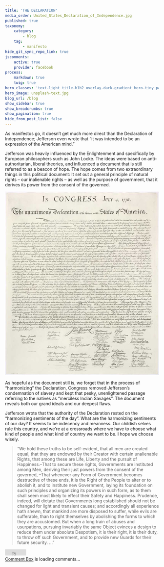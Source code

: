 ```yaml
---
title: 'THE DECLARATION'
media_order: United_States_Declaration_of_Independence.jpg
published: true
taxonomy:
    category:
        - blog
    tag:
        - manifesto
hide_git_sync_repo_link: true
jscomments:
    active: true
    provider: facebook
process:
    markdown: true
    twig: true
hero_classes: 'text-light title-h1h2 overlay-dark-gradient hero-tiny parallax'
hero_image: unsplash-text.jpg
blog_url: /blog
show_sidebar: true
show_breadcrumbs: true
show_pagination: true
hide_from_post_list: false
---
```


As manifestos go, it doesn’t get much more direct than the Declaration of Independence; Jefferson even wrote that “it was intended to be an expression of the American mind.” 

Jefferson was heavily influenced by the Enlightenment and specifically by European philosophers such as John Locke. The ideas were based on anti-authoritarian, liberal theories, and influenced a document that is still referred to as a beacon of hope. The hope comes from two extraordinary things in this political document: It set out a general principle of natural rights – our inalienable rights – as well as the purpose of government, that it derives its power from the consent of the governed.

![Book Cover](United_States_Declaration_of_Independence.jpg?resize=450,325&classes=right)

As hopeful as the document still is, we forget that in the process of “harmonizing” the Declaration, Congress removed Jefferson’s condemnation of slavery and kept that pesky, unenlightened passage referring to the natives as “merciless Indian Savages”. The document reveals both our grand ideals and our deepest flaws. 

Jefferson wrote that the authority of the Declaration rested on the “harmonizing sentiments of the day”. What are the harmonizing sentiments of our day? It seems to be indecency and meanness. Our childish selves rule this country, and we're at a crossroads where we have to choose what kind of people and what kind of country we want to be. I hope we choose wisely.


>“We hold these truths to be self-evident, that all men are created equal, that they are endowed by their Creator with certain unalienable Rights, that among these are Life, Liberty and the pursuit of Happiness.–That to secure these rights, Governments are instituted among Men, deriving their just powers from the consent of the governed, –That whenever any Form of Government becomes destructive of these ends, it is the Right of the People to alter or to abolish it, and to institute new Government, laying its foundation on such principles and organizing its powers in such form, as to them shall seem most likely to effect their Safety and Happiness. Prudence, indeed, will dictate that Governments long established should not be changed for light and transient causes; and accordingly all experience hath shewn, that mankind are more disposed to suffer, while evils are sufferable, than to right themselves by abolishing the forms to which they are accustomed. But when a long train of abuses and usurpations, pursuing invariably the same Object evinces a design to reduce them under absolute Despotism, it is their right, it is their duty, to throw off such Government, and to provide new Guards for their future security. …”

<!-- begin FB Share -->
<iframe src="https://www.facebook.com/plugins/share_button.php?href=http%3A%2F%2Foutragefatigue.blog%2Fblog%2Fconstitution&layout=button_count&size=small&mobile_iframe=true&appId=437950656695336&width=69&height=20" width="69" height="20" style="border:none;overflow:hidden" scrolling="no" frameborder="0" allowTransparency="true" allow="encrypted-media"></iframe>

<!-- begin wwww.htmlcommentbox.com -->
 <div id="HCB_comment_box"><a href="http://www.htmlcommentbox.com">Comment Box</a> is loading comments...</div>
 <link rel="stylesheet" type="text/css" href="//www.htmlcommentbox.com/static/skins/bootstrap/twitter-bootstrap.css?v=0" />
 <script type="text/javascript" id="hcb"> /*<!--*/ if(!window.hcb_user){hcb_user={};} (function(){var s=document.createElement("script"), l=hcb_user.PAGE || (""+window.location).replace(/'/g,"%27"), h="//www.htmlcommentbox.com";s.setAttribute("type","text/javascript");s.setAttribute("src", h+"/jread?page="+encodeURIComponent(l).replace("+","%2B")+"&mod=%241%24wq1rdBcg%24O0wyvDnwphHnKqFuy4I3Z%2F"+"&opts=16862&num=10&ts=1538950620135");if (typeof s!="undefined") document.getElementsByTagName("head")[0].appendChild(s);})(); /*-->*/ </script>
<!-- end www.htmlcommentbox.com -->